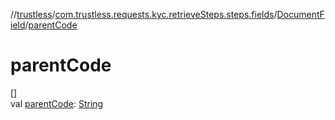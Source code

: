 //[trustless](../../../index.md)/[com.trustless.requests.kyc.retrieveSteps.steps.fields](../index.md)/[DocumentField](index.md)/[parentCode](parent-code.md)

# parentCode

[]\
val [parentCode](parent-code.md): [String](https://kotlinlang.org/api/latest/jvm/stdlib/kotlin/-string/index.html)
